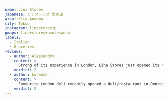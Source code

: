```yaml
---
name: Lina Stores
japanese: リナストアズ 表参道
area: Kita-Aoyama
city: Tokyo
instagram: linastoresjp
gmaps: lina+stores+omotesando
labels:
  - Italian
  - Groceries
reviews:
  - author: Alessandro
    content: >
      Strong of its experience in London, Lina Stores just opened its first restaurant outside of the UK. Unfortunately, while the venue is as pretty as its English counterpart, the food is lackluster in both taste and presentation. A feast for the eyes, not so much for the mouth.
    verdict: 2
  - author: Lorenzo
    content: >
      Favourite London deli recently opened a deli/restaurant in Omotesando. A decrescendo: beautiful location, strong vibe, good Prosecco, decent pasta, average focaccia, forgettable tiramisu. First time food tasted better in the UK than in Japan.
    verdict: 2
---
```

